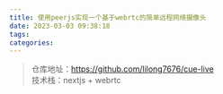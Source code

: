 ```yaml
---
title: 使用peerjs实现一个基于webrtc的简单远程网络摄像头
date: 2023-03-03 09:38:18
tags:
categories:
---
```



> 仓库地址：https://github.com/lilong7676/cue-live  
技术栈：nextjs + webrtc 

